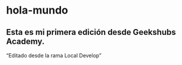 # hola-mundo

## Esta es mi primera edición desde Geekshubs Academy.
“Editado desde la rama Local Develop”
